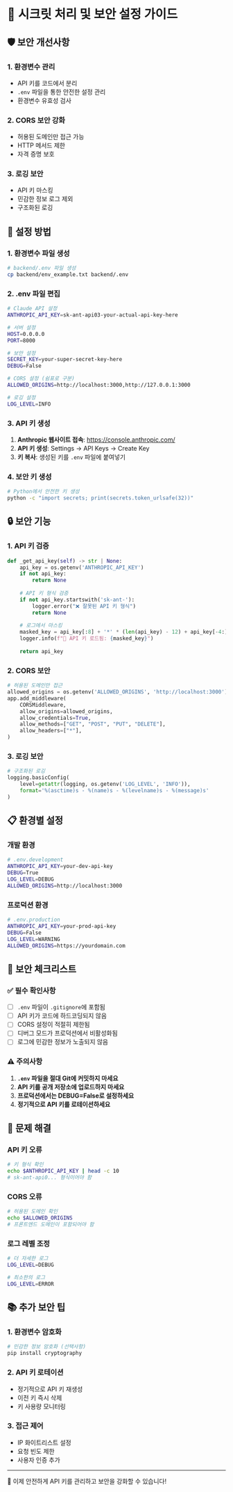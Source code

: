 # 🔐 시크릿 처리 및 보안 설정 가이드

## 🛡️ 보안 개선사항

### 1. 환경변수 관리
- API 키를 코드에서 분리
- `.env` 파일을 통한 안전한 설정 관리
- 환경변수 유효성 검사

### 2. CORS 보안 강화
- 허용된 도메인만 접근 가능
- HTTP 메서드 제한
- 자격 증명 보호

### 3. 로깅 보안
- API 키 마스킹
- 민감한 정보 로그 제외
- 구조화된 로깅

## 🚀 설정 방법

### 1. 환경변수 파일 생성

```bash
# backend/.env 파일 생성
cp backend/env_example.txt backend/.env
```

### 2. .env 파일 편집

```bash
# Claude API 설정
ANTHROPIC_API_KEY=sk-ant-api03-your-actual-api-key-here

# 서버 설정
HOST=0.0.0.0
PORT=8000

# 보안 설정
SECRET_KEY=your-super-secret-key-here
DEBUG=False

# CORS 설정 (쉼표로 구분)
ALLOWED_ORIGINS=http://localhost:3000,http://127.0.0.1:3000

# 로깅 설정
LOG_LEVEL=INFO
```

### 3. API 키 생성

1. **Anthropic 웹사이트 접속**: https://console.anthropic.com/
2. **API 키 생성**: Settings → API Keys → Create Key
3. **키 복사**: 생성된 키를 `.env` 파일에 붙여넣기

### 4. 보안 키 생성

```bash
# Python에서 안전한 키 생성
python -c "import secrets; print(secrets.token_urlsafe(32))"
```

## 🔒 보안 기능

### 1. API 키 검증
```python
def _get_api_key(self) -> str | None:
    api_key = os.getenv('ANTHROPIC_API_KEY')
    if not api_key:
        return None
    
    # API 키 형식 검증
    if not api_key.startswith('sk-ant-'):
        logger.error("❌ 잘못된 API 키 형식")
        return None
    
    # 로그에서 마스킹
    masked_key = api_key[:8] + '*' * (len(api_key) - 12) + api_key[-4:]
    logger.info(f"🔑 API 키 로드됨: {masked_key}")
    
    return api_key
```

### 2. CORS 보안
```python
# 허용된 도메인만 접근
allowed_origins = os.getenv('ALLOWED_ORIGINS', 'http://localhost:3000').split(',')
app.add_middleware(
    CORSMiddleware,
    allow_origins=allowed_origins,
    allow_credentials=True,
    allow_methods=["GET", "POST", "PUT", "DELETE"],
    allow_headers=["*"],
)
```

### 3. 로깅 보안
```python
# 구조화된 로깅
logging.basicConfig(
    level=getattr(logging, os.getenv('LOG_LEVEL', 'INFO')),
    format='%(asctime)s - %(name)s - %(levelname)s - %(message)s'
)
```

## 📋 환경별 설정

### 개발 환경
```bash
# .env.development
ANTHROPIC_API_KEY=your-dev-api-key
DEBUG=True
LOG_LEVEL=DEBUG
ALLOWED_ORIGINS=http://localhost:3000
```

### 프로덕션 환경
```bash
# .env.production
ANTHROPIC_API_KEY=your-prod-api-key
DEBUG=False
LOG_LEVEL=WARNING
ALLOWED_ORIGINS=https://yourdomain.com
```

## 🚨 보안 체크리스트

### ✅ 필수 확인사항

- [ ] `.env` 파일이 `.gitignore`에 포함됨
- [ ] API 키가 코드에 하드코딩되지 않음
- [ ] CORS 설정이 적절히 제한됨
- [ ] 디버그 모드가 프로덕션에서 비활성화됨
- [ ] 로그에 민감한 정보가 노출되지 않음

### ⚠️ 주의사항

1. **`.env` 파일을 절대 Git에 커밋하지 마세요**
2. **API 키를 공개 저장소에 업로드하지 마세요**
3. **프로덕션에서는 DEBUG=False로 설정하세요**
4. **정기적으로 API 키를 로테이션하세요**

## 🔧 문제 해결

### API 키 오류
```bash
# 키 형식 확인
echo $ANTHROPIC_API_KEY | head -c 10
# sk-ant-api0... 형식이어야 함
```

### CORS 오류
```bash
# 허용된 도메인 확인
echo $ALLOWED_ORIGINS
# 프론트엔드 도메인이 포함되어야 함
```

### 로그 레벨 조정
```bash
# 더 자세한 로그
LOG_LEVEL=DEBUG

# 최소한의 로그
LOG_LEVEL=ERROR
```

## 📚 추가 보안 팁

### 1. 환경변수 암호화
```bash
# 민감한 정보 암호화 (선택사항)
pip install cryptography
```

### 2. API 키 로테이션
- 정기적으로 API 키 재생성
- 이전 키 즉시 삭제
- 키 사용량 모니터링

### 3. 접근 제어
- IP 화이트리스트 설정
- 요청 빈도 제한
- 사용자 인증 추가

---

🔐 이제 안전하게 API 키를 관리하고 보안을 강화할 수 있습니다! 